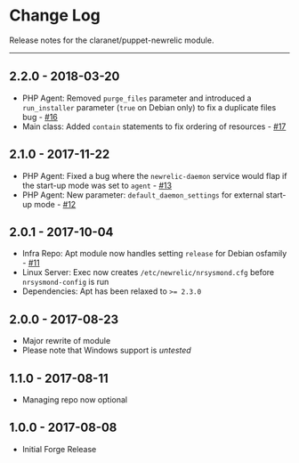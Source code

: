 # Change Log

Release notes for the claranet/puppet-newrelic module.

------------------------------------------

## 2.2.0 - 2018-03-20
  * PHP Agent: Removed `purge_files` parameter and introduced a `run_installer` parameter (`true` on Debian only) to fix a duplicate files bug - [#16](https://github.com/claranet/puppet-newrelic/pull/16)
  * Main class: Added `contain` statements to fix ordering of resources - [#17](https://github.com/claranet/puppet-newrelic/pull/17)

## 2.1.0 - 2017-11-22
  * PHP Agent: Fixed a bug where the `newrelic-daemon` service would flap if the start-up mode was set to `agent` - [#13](https://github.com/claranet/puppet-newrelic/issues/13)
  * PHP Agent: New parameter: `default_daemon_settings` for external start-up mode - [#12](https://github.com/claranet/puppet-newrelic/pull/12)

## 2.0.1 - 2017-10-04
  * Infra Repo: Apt module now handles setting `release` for Debian osfamily - [#11](https://github.com/claranet/puppet-newrelic/issues/11)
  * Linux Server: Exec now creates `/etc/newrelic/nrsysmond.cfg` before `nrsysmond-config` is run
  * Dependencies: Apt has been relaxed to `>= 2.3.0`

## 2.0.0 - 2017-08-23
  * Major rewrite of module
  * Please note that Windows support is _untested_

## 1.1.0 - 2017-08-11
  * Managing repo now optional

## 1.0.0 - 2017-08-08
  * Initial Forge Release

